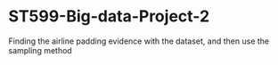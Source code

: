 ST599-Big-data-Project-2
========================

Finding the airline padding evidence with the dataset, and then use the sampling method

